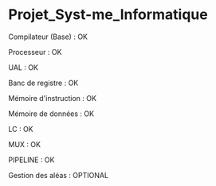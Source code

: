 # Projet_Syst-me_Informatique
Compilateur (Base) :    OK

Processeur   :    OK

UAL                   :      OK 

Banc de registre      :      OK

Mémoire d'instruction :      OK

Mémoire de données    :      OK

LC                    :      OK 

MUX                   :      OK 

PIPELINE              :      OK 

Gestion des aléas     :      OPTIONAL 
